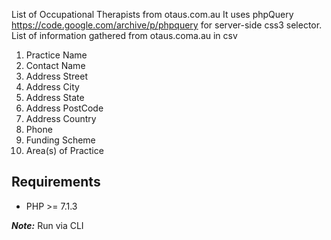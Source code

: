 List of Occupational Therapists from otaus.com.au
It uses phpQuery https://code.google.com/archive/p/phpquery for server-side css3 selector.
List of information gathered from otaus.coma.au in csv
1. Practice Name
2. Contact Name
3. Address Street
4. Address City
5. Address State
6. Address PostCode
7. Address Country
8. Phone
9. Funding Scheme
10. Area(s) of Practice

## Requirements
- PHP >= 7.1.3

***Note:***
Run via CLI

